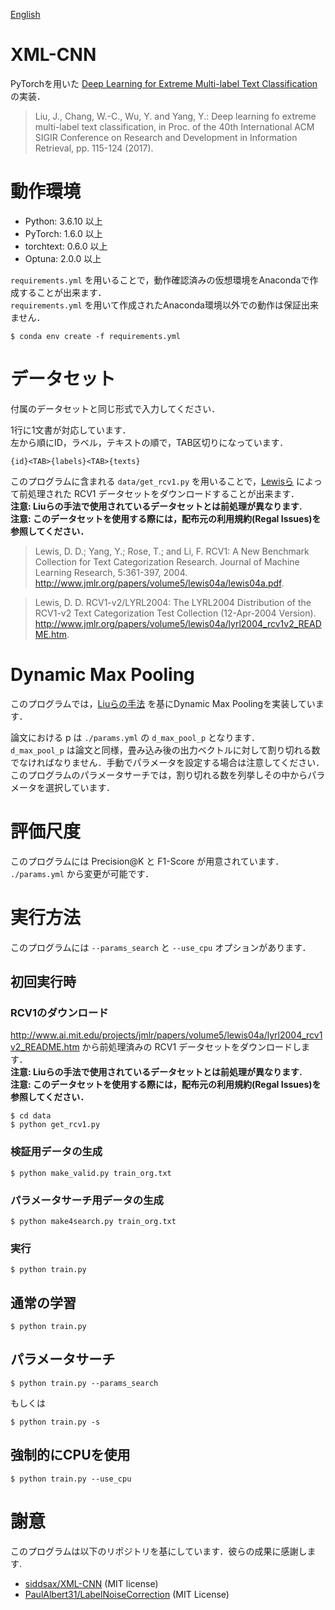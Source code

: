 [English](https://github.com/yu54ku/xml-cnn/blob/master/README.md)

# XML-CNN
PyTorchを用いた [Deep Learning for Extreme Multi-label Text Classification](http://nyc.lti.cs.cmu.edu/yiming/Publications/jliu-sigir17.pdf) の実装．

> Liu, J., Chang, W.-C., Wu, Y. and Yang, Y.: Deep learning fo extreme multi-label text classification, in Proc. of the 40th International ACM SIGIR Conference on Research and Development in Information Retrieval, pp. 115-124 (2017).

# 動作環境
- Python: 3.6.10 以上
- PyTorch: 1.6.0 以上
- torchtext: 0.6.0 以上
- Optuna: 2.0.0 以上

`requirements.yml` を用いることで，動作確認済みの仮想環境をAnacondaで作成することが出来ます．  
`requirements.yml` を用いて作成されたAnaconda環境以外での動作は保証出来ません．

```
$ conda env create -f requirements.yml
```


# データセット
付属のデータセットと同じ形式で入力してください．

1行に1文書が対応しています．  
左から順にID，ラベル，テキストの順で，TAB区切りになっています．

```
{id}<TAB>{labels}<TAB>{texts}
```
このプログラムに含まれる `data/get_rcv1.py` を用いることで，[Lewisら](https://www.jmlr.org/papers/volume5/lewis04a/lewis04a.pdf) によって前処理された RCV1 データセットをダウンロードすることが出来ます．  
__注意: Liuらの手法で使用されているデータセットとは前処理が異なります.__  
__注意: このデータセットを使用する際には，配布元の利用規約(Regal Issues)を参照してください．__

> Lewis, D. D.; Yang, Y.; Rose, T.; and Li, F. RCV1: A New Benchmark Collection for Text Categorization Research. Journal of Machine Learning Research, 5:361-397, 2004. http://www.jmlr.org/papers/volume5/lewis04a/lewis04a.pdf. 

> Lewis, D. D. RCV1-v2/LYRL2004: The LYRL2004 Distribution of the RCV1-v2 Text Categorization Test Collection (12-Apr-2004 Version). http://www.jmlr.org/papers/volume5/lewis04a/lyrl2004_rcv1v2_README.htm.

# Dynamic Max Pooling
このプログラムでは，[Liuらの手法](http://nyc.lti.cs.cmu.edu/yiming/Publications/jliu-sigir17.pdf) を基にDynamic Max Poolingを実装しています．

論文における p は `./params.yml` の `d_max_pool_p` となります．  
`d_max_pool_p` は論文と同様，畳み込み後の出力ベクトルに対して割り切れる数でなければなりません．手動でパラメータを設定する場合は注意してください．  
このプログラムのパラメータサーチでは，割り切れる数を列挙しその中からパラメータを選択しています．

# 評価尺度
このプログラムには Precision@K と F1-Score が用意されています．  
`./params.yml` から変更が可能です．

# 実行方法
このプログラムには `--params_search` と `--use_cpu` オプションがあります．

## 初回実行時
### RCV1のダウンロード

http://www.ai.mit.edu/projects/jmlr/papers/volume5/lewis04a/lyrl2004_rcv1v2_README.htm から前処理済みの RCV1 データセットをダウンロードします．  
__注意: Liuらの手法で使用されているデータセットとは前処理が異なります.__  
__注意: このデータセットを使用する際には，配布元の利用規約(Regal Issues)を参照してください．__

```
$ cd data
$ python get_rcv1.py
```

### 検証用データの生成

```
$ python make_valid.py train_org.txt
```

### パラメータサーチ用データの生成

```
$ python make4search.py train_org.txt
```

### 実行

```
$ python train.py
```
## 通常の学習

```
$ python train.py
```

## パラメータサーチ

```
$ python train.py --params_search
```
もしくは
```
$ python train.py -s
```

## 強制的にCPUを使用

```
$ python train.py --use_cpu
```

# 謝意
このプログラムは以下のリポジトリを基にしています．彼らの成果に感謝します.


- [siddsax/XML-CNN](https://github.com/siddsax/XML-CNN) (MIT license)
- [PaulAlbert31/LabelNoiseCorrection](https://github.com/PaulAlbert31/LabelNoiseCorrection) (MIT License)
